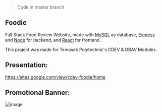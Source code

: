 > Code in master branch

## Foodie
Full Stack Food Review Website, made with [MySQL](https://dev.mysql.com/) as database, [Express](https://expressjs.com/) and [Node](https://nodejs.org/) for backend, and [React](https://reactjs.org/) for frontend.

This project was made for Temasek Polytechnic's CDEV & DBAV Modules. 

## Presentation: 
https://sites.google.com/view/cdev-foodie/home

## Promotional Banner:
![image](https://user-images.githubusercontent.com/107395637/217201416-673f244e-459b-43a7-b78f-9d0d31b3d0c1.png)

